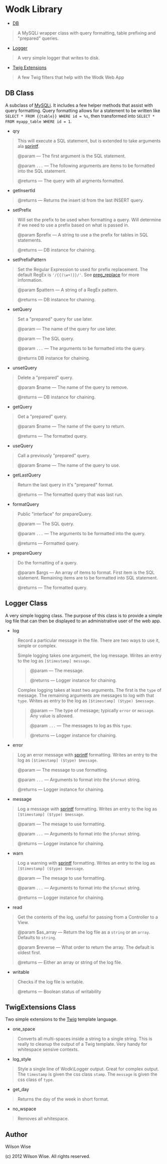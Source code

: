 # Wodk Library

+ [DB](./#db-class)
> A MySQLi wrapper class with query formatting, table prefixing and "prepared" queries. 

+ [Logger](./#logger-class)
> A very simple logger that writes to disk.

+ [Twig Extensions](./#twigextensions-class)
> A few Twig filters that help with the Wodk Web App


## DB Class

A subclass of [MySQLi][]. It includes a few helper methods that assist with query formatting. Query formatting allows for a statement
to be written like `SELECT * FROM {{table}} WHERE id = %s`, then transformed into `SELECT * FROM myapp_table WHERE id = 1`.

* qry
> This will execute a SQL statement, but is extended to take arguments ala [sprintf][].
>
> @param — The first argument is the SQL statement.
>
> @param `...` — The following arguments are items to be formatted into the SQL statement.
>
> @returns — The query with all argments formatted.

* getInsertId
> @returns — Returns the insert id from the last INSERT query.

* setPrefix
> Will set the prefix to be used when formatting a query. Will determine if we need to use a prefix based on what is passed in.
>
> @param $prefix — A string to use a the prefix for tables in SQL statements.
>
> @returns — DB instance for chaining.

* setPrefixPattern
> Set the Regular Expression to used for prefix replacement. The default RegEx is `'/{{(\w+)}}/'`. See [preg_replace][] for more information.
>
> @param $pattern — A string of a RegEx pattern.
>
> @returns — DB instance for chaining.

* setQuery
> Set a "prepared" query for use later.
>
> @param — The name of the query for use later.
>
> @param — The SQL query.
>
> @param `...` — The arguments to be formatted into the query.
>
> @returns DB instance for chaining.

* unsetQuery
> Delete a "prepared" query.
>
> @param $name — The name of the query to remove.
>
> @returns — DB instance for chaining.

* getQuery
> Get a "prepared" query.
>
> @param $name — The name of the query to return.
>
> @returns — The formatted query.

* useQuery
> Call a previously "prepared" query.
>
> @param $name — The name of the query to use.

* getLastQuery
> Return the last query in it's "prepared" format.
>
> @returns — The formatted query that was last run.

* formatQuery
> Public "interface" for prepareQuery.
>
> @param — The SQL query.
>
> @param `...` — The arguments to be formatted into the query.
>
> @returns — Formatted query.

* prepareQuery
> Do the formatting of a query.
>
> @param $args — An array of items to format. First item is the SQL statement. Remaining items are to be formatted into SQL statement.
>
> @returns — The formatted query.


## Logger Class

A very simple logging class. The purpose of this class is to provide a
simple log file that can then be displayed to an administrative user of
the web app.

* log
> Record a particular message in the file. There are two ways to use it, simple or complex.
>
> Simple logging takes one argument, the log message. Writes an entry to the log as `[$timestamp] message`.
>
>> @param — The message.
>>
>> @returns — Logger instance for chaining.
>
> Complex logging takes at least two arguments. The first is the `type` of message. The remaining arguments are messages to log with that `type`. 
> Writes as entry to the log as `[$timestamp] ($type) $message`.
>
>> @param — The type of message; typically `error` or `message`. Any value is allowed.
>>
>> @param `...` — The messages to log as this `type`.
>>
>> @returns — Logger instance for chaining.

* error
> Log an error message with [sprintf][] formatting. Writes an entry to the log as `[$timestamp] ($type) $message`.
>
> @param — The message to use formatting.
>
> @param `...` — Arguments to format into the `$format` string.
>
> @returns — Logger instance for chaining.

* message
> Log a message with [sprintf][] formatting. Writes an entry to the log as `[$timestamp] ($type) $message`.
>
> @param — The mesage to use formatting.
>
> @param `...` — Arguments to format into the `$format` string.
>
> @returns — Logger instance for chaining.

* warn
> Log a warning with [sprintf][] formatting. Writes an entry to the log as `[$timestamp] ($type) $message`.
>
> @param — The mesage to use formatting.
>
> @param `...` — Arguments to format into the `$format` string.
>
> @returns — Logger instance for chaining.

* read
> Get the contents of the log, useful for passing from a Controller to a View.
>
> @param $as_array — Return the log file as a `string` or an `array`. Defaults to `string`.
>
> @param $reverse — What order to return the array. The default is oldest first.
>
> @returns — Either an array or string of the log file.

* writable
> Checks if the log file is writable.
>
> @returns — Boolean status of writability


## TwigExtensions Class

Two simple extensions to the [Twig][] template language.

* one_space 
> Converts all multi-spaces inside a string to a single string. This is really to cleanup the output of a Twig template. Very handy for whitespace sensive contexts.

* log_style
> Style a single line of Wodk\Logger output. Great for complex output. The `timestamp` is given the css class `stamp`. The `message` is given the css class of `type`.

* get_day
> Returns the day of the week in short format.

* no_wspace
> Removes all whitespace.


## Author

Wilson Wise

(c) 2012 Wilson Wise. All rights reserved.



[MySQLi]: http://us1.php.net/manual/en/book.mysqli.php
[sprintf]: http://us1.php.net/manual/en/function.sprintf.php
[preg_replace]: http://php.net/manual/en/function.preg-replace.php
[Twig]: http://twig.sensiolabs.org/
